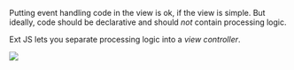 Putting event handling code in the view is ok, if the view is simple. 
But ideally, code should be declarative and should *not* contain processing logic.

Ext JS lets you separate processing logic into a *view controller*. 

<img src="resources/images/earthquakes/ViewAndController.jpg">